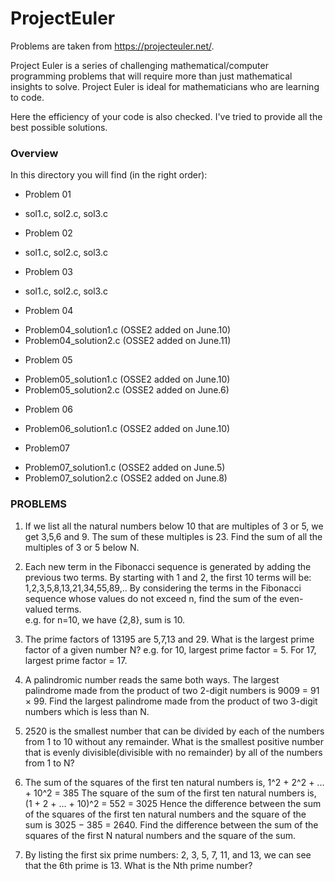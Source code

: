 # ProjectEuler

Problems are taken from https://projecteuler.net/.

Project Euler is a series of challenging mathematical/computer programming problems that will require more than just mathematical 
insights to solve. Project Euler is ideal for mathematicians who are learning to code. 

Here the efficiency of your code is also checked.
I've tried to provide all the best possible solutions.

### Overview 

In this directory you will find (in the right order):
* Problem 01
- sol1.c, sol2.c, sol3.c
* Problem 02
- sol1.c, sol2.c, sol3.c
* Problem 03
- sol1.c, sol2.c, sol3.c
* Problem 04
- Problem04_solution1.c  (OSSE2 added on June.10)
- Problem04_solution2.c  (OSSE2 added on June.11)
* Problem 05
- Problem05_solution1.c  (OSSE2 added on June.10)
- Problem05_solution2.c  (OSSE2 added on June.6)
* Problem 06
- Problem06_solution1.c  (OSSE2 added on June.10)
* Problem07
- Problem07_solution1.c  (OSSE2 added on June.5)
- Problem07_solution2.c  (OSSE2 added on June.8)

### PROBLEMS

1. If we list all the natural numbers below 10 that are multiples of 3 or 5, we get 3,5,6 and 9. The sum of these multiples is 23.
   Find the sum of all the multiples of 3 or 5 below N.

2. Each new term in the Fibonacci sequence is generated by adding the previous two terms. By starting with 1 and 2,
   the first 10 terms will be:
      1,2,3,5,8,13,21,34,55,89,..
   By considering the terms in the Fibonacci sequence whose values do not exceed n, find the sum of the even-valued terms.  
   e.g. for n=10, we have {2,8}, sum is 10.
   
3. The prime factors of 13195 are 5,7,13 and 29. What is the largest prime factor of a given number N?
   e.g. for 10, largest prime factor = 5. For 17, largest prime factor = 17.

4. A palindromic number reads the same both ways. The largest palindrome made from the product of two 2-digit numbers is 9009 = 91 × 99.
   Find the largest palindrome made from the product of two 3-digit numbers which is less than N.
   
5. 2520 is the smallest number that can be divided by each of the numbers from 1 to 10 without any remainder. 
   What is the smallest positive number that is evenly divisible(divisible with no remainder) by all of the numbers from 1 to N?
   
6. The sum of the squares of the first ten natural numbers is,
      1^2 + 2^2 + ... + 10^2 = 385
   The square of the sum of the first ten natural numbers is,
     (1 + 2 + ... + 10)^2 = 552 = 3025
   Hence the difference between the sum of the squares of the first ten natural numbers and the square of the sum is 3025 − 385 = 2640.
   Find the difference between the sum of the squares of the first N natural numbers and the square of the sum. 
   
7. By listing the first six prime numbers: 2, 3, 5, 7, 11, and 13, we can see that the 6th prime is 13.
   What is the Nth prime number?

